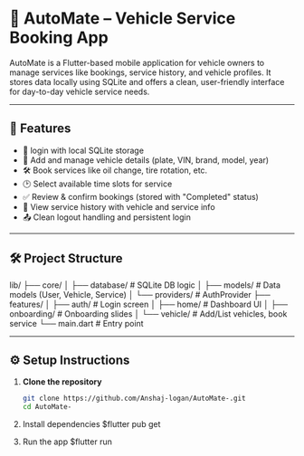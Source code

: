 # 🚗 AutoMate – Vehicle Service Booking App

AutoMate is a Flutter-based mobile application for vehicle owners to manage services like bookings, service history, and vehicle profiles.
It stores data locally using SQLite and offers a clean, user-friendly interface for day-to-day vehicle service needs.

---

## 📱 Features

- 🔐 login with local SQLite storage
- 🧾 Add and manage vehicle details (plate, VIN, brand, model, year)
- 🛠️ Book services like oil change, tire rotation, etc.
- 🕑 Select available time slots for service
- ✅ Review & confirm bookings (stored with "Completed" status)
- 📜 View service history with vehicle and service info
- 📤 Clean logout handling and persistent login

---

## 🛠️ Project Structure

lib/
├── core/
│ ├── database/ # SQLite DB logic
│ ├── models/ # Data models (User, Vehicle, Service)
│ └── providers/ # AuthProvider
├── features/
│ ├── auth/ # Login screen
│ ├── home/ # Dashboard UI
│ ├── onboarding/ # Onboarding slides
│ └── vehicle/ # Add/List vehicles, book service
└── main.dart # Entry point


---

## ⚙️ Setup Instructions

1. **Clone the repository**
   ```bash
   git clone https://github.com/Anshaj-logan/AutoMate-.git
   cd AutoMate-

2. Install dependencies
   $flutter pub get

   
3. Run the app
   $flutter run



   



